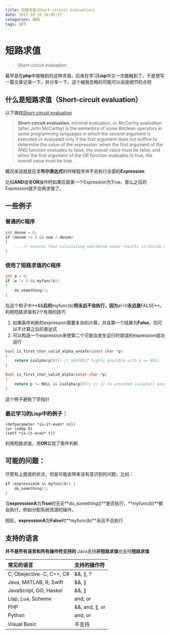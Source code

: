```yaml
---
title: 短路求值(Short-circuit evaluation)
date: 2017-10-10 16:05:27
categories: 编程
tags: 细节
---
```

# 短路求值

> Short-circuit evaluation

最早是在**php**中接触到的这种求值，后来在学习**Lisp**中又一次接触到了，于是想写一篇文章记录一下，并分享一下，这个被我忽略的可能可以说是细节的点吧

<!--more-->

## 什么是**短路求值（Short-circuit evaluation）**

以下摘自[Short-circuit evaluation](https://www.wikiwand.com/en/Short-circuit_evaluation)
> **Short-circuit evaluation**, minimal evaluation, or McCarthy evaluation (after John McCarthy) is the semantics of some Boolean operators in some programming languages in which the second argument is executed or evaluated only if the first argument does not suffice to determine the value of the expression: when the first argument of the AND function evaluates to false, the overall value must be false; and when the first argument of the OR function 
evaluates to true, the overall value must be true.

概况来说就是在求**布尔表达式**的时候程序并不会执行全部的**Expression**

比如**AND**或者**OR**操作时如果后面第一个Expression为True，那么之后的Expression就不会再求值了。

## 一些例子

### 普通的**C**程序

```c
int denom = 0;
if (denom != 0 && num / denom)
{
    ... // ensures that calculating num/denom never results in divide-by-zero error   
}
```

### 使用了短路求值的**C**程序

```c
int a = 0;
if (a != 0 && myfunc(b))
{
    do_something();
}
```

在这个例子中**&&**后的**myfunc(b)**将永远不会执行，因为**a!=0**永远是**FALSE**。
利用短路求值有2个有用的技巧

 1. 如果条件判断的expression需要复杂的计算，并且第一个结果为**False**，则可以不计算之后的表达式
 1. 可以构造一个expression来使第二个可能会发生运行时错误的expression成功运行

```c
bool is_first_char_valid_alpha_unsafe(const char *p)
{
    return isalpha(p[0]); // SEGFAULT highly possible with p == NULL
}

bool is_first_char_valid_alpha(const char *p)
{
    return p != NULL && isalpha(p[0]); // 1) no unneeded isalpha() execution with p == NULL, 2) no SEGFAULT risk
}
```

这个例子避免了空指针

### 最近学习的Lisp中的例子：

```Lisp
(defparameter *is-it-even* nil)
(or (oddp 5) 
(setf *is-it-even* t))
```

利用短路求值，用**OR**实现了条件判断

## 可能的问题：

尽管有上面说的优点，但是可能会带来没有意识到的问题，比如：

```c
if (expressionA && myfunc(b)) {
    do_something();
}
```

当**expressionA**为**True**时无论**do_something()**是否执行，**myfunc(b)**都会执行，例如分配系统资源的操作。

相反，**expressionA**为**False**时**myfunc(b)**永远不会执行

## 支持的语言

**并不是所有语言和所有操作符支持的**
Java支持**非短路求值**也支持**短路求值**

| 常见的语言 | 支持的操作符 |
| :------- | :--------- |
| C, Obejective-C, C++, C# | &&, ∥, ? |
| Java, MATLAB, R, Swift | &&, ∥ |
| JavaScript, GO, Haskel | &&, ∥ |
| Lisp, Lua, Scheme | and, or |
| PHP | &&, and, ∥, or |
| Python | and, or |
| Visual Basic | 不支持 |
